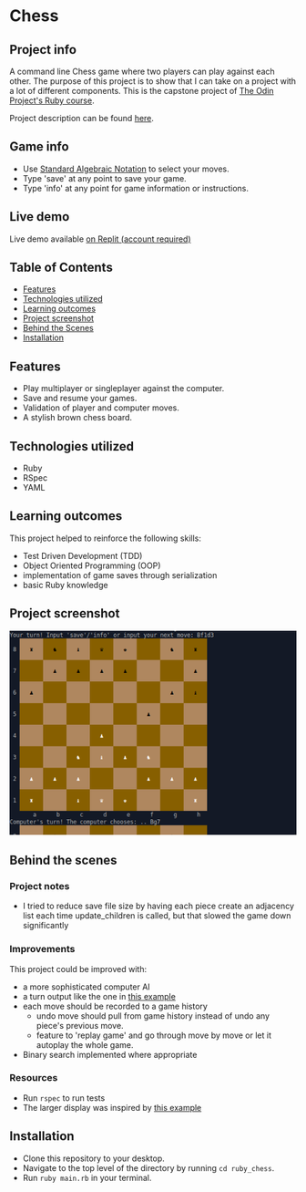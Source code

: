 # Chess

## Project info

A command line Chess game where two players can play against each other. The purpose of this project is to show that I can take on a project with a lot of different components. This is the capstone project of [The Odin Project's Ruby course](https://www.theodinproject.com/paths/full-stack-ruby-on-rails/courses/ruby).

Project description can be found [here](https://www.theodinproject.com/lessons/ruby-ruby-final-project).


## Game info

- Use [Standard Algebraic Notation](https://en.wikipedia.org/wiki/Algebraic_notation_(chess)) to select your moves.
- Type 'save' at any point to save your game.
- Type 'info' at any point for game information or instructions.


## Live demo

Live demo available [on Replit (account required)](https://replit.com/@jcampbell57/Chess#main.rb)


## Table of Contents

* [Features](#features)
* [Technologies utilized](#technologies-utilized)
* [Learning outcomes](#learning-outcomes)
* [Project screenshot](#project-screenshot)
* [Behind the Scenes](#behind-the-scenes)
* [Installation](#installation)


## Features

- Play multiplayer or singleplayer against the computer.
- Save and resume your games.
- Validation of player and computer moves.
- A stylish brown chess board.


## Technologies utilized

- Ruby
- RSpec
- YAML


## Learning outcomes

This project helped to reinforce the following skills:

- Test Driven Development (TDD)
- Object Oriented Programming (OOP)
- implementation of game saves through serialization
- basic Ruby knowledge


## Project screenshot

![Chess](assets/chess_600w.png)


## Behind the scenes

### Project notes

- I tried to reduce save file size by having each piece create an adjacency list each time update_children is called, but that slowed the game down significantly

### Improvements

This project could be improved with:

- a more sophisticated computer AI 
- a turn output like the one in [this example](https://andrewjh271.github.io/chess/)
- each move should be recorded to a game history
  - undo move should pull from game history instead of undo any piece's previous move.
  - feature to 'replay game' and go through move by move or let it autoplay the whole game.
- Binary search implemented where appropriate

### Resources

- Run `rspec` to run tests
- The larger display was inspired by [this example](https://andrewjh271.github.io/chess/)


## Installation

- Clone this repository to your desktop.
- Navigate to the top level of the directory by running `cd ruby_chess`.
- Run `ruby main.rb` in your terminal.
